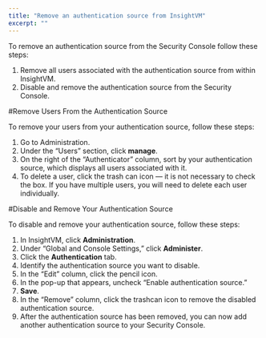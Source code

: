 ```yaml
---
title: "Remove an authentication source from InsightVM"
excerpt: ""
---
```

To remove an authentication source from the Security Console follow these steps: 

1. Remove all users associated with the authentication source from within InsightVM.
2. Disable and remove the authentication source from the Security Console.

#Remove Users From the Authentication Source

To remove your users from your authentication source, follow these steps: 

1. Go to Administration.
2. Under the “Users” section, click **manage**.
3. On the right of the “Authenticator” column, sort by your authentication source, which displays all users associated with it. 
4. To delete a user, click the trash can icon — it is not necessary to check the box. If you have multiple users, you will need to delete each user individually. 

#Disable and Remove Your Authentication Source

To disable and remove your authentication source, follow these steps: 

1. In InsightVM, click **Administration**. 
2. Under “Global and Console Settings,” click **Administer**. 
3. Click the **Authentication** tab. 
4. Identify the authentication source you want to disable.
5. In the “Edit” column, click the pencil icon. 
6. In the pop-up that appears, uncheck “Enable authentication source.” 
7. **Save**.
8. In the “Remove” column, click the trashcan icon to remove the disabled authentication source. 
9. After the authentication source has been removed, you can now add another authentication source to your Security Console.